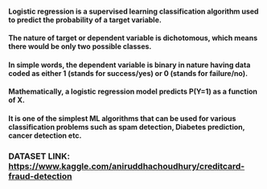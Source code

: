 ####  Logistic regression is a supervised learning classification algorithm used to predict the probability of a target variable.
#### The nature of target or dependent variable is dichotomous, which means there would be only two possible classes.
#### In simple words, the dependent variable is binary in nature having data coded as either 1 (stands for success/yes) or 0 (stands for failure/no).
#### Mathematically, a logistic regression model predicts P(Y=1) as a function of X.
#### It is one of the simplest ML algorithms that can be used for various classification problems such as spam detection, Diabetes prediction, cancer detection etc.
### DATASET LINK: https://www.kaggle.com/aniruddhachoudhury/creditcard-fraud-detection
